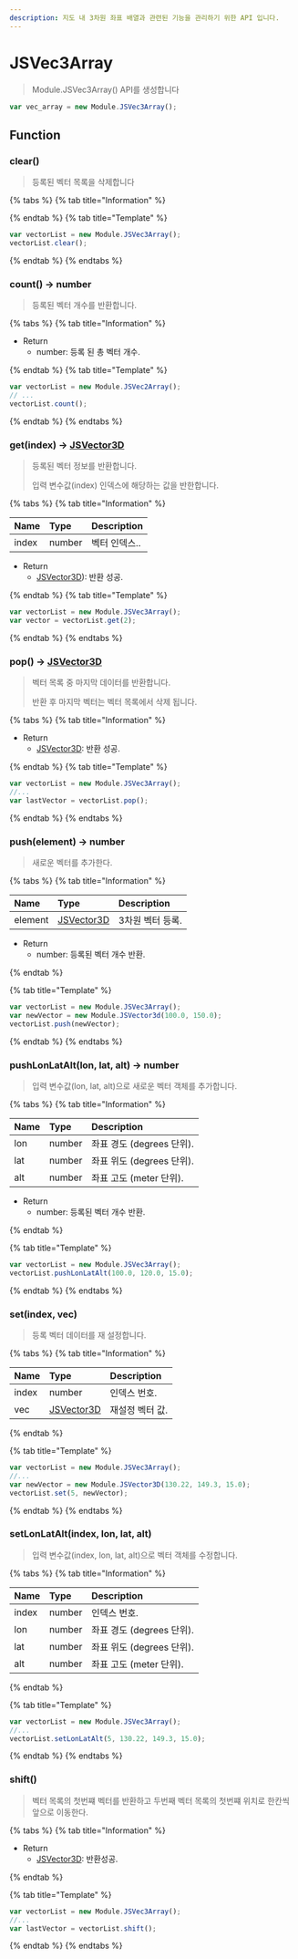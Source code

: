 ```yaml
---
description: 지도 내 3차원 좌표 배열과 관련된 기능을 관리하기 위한 API 입니다.
---
```


# JSVec3Array

> Module.JSVec3Array() API를 생성합니다

```javascript
var vec_array = new Module.JSVec3Array();
```

## Function

### clear()

> 등록된 벡터 목록을 삭제합니다

{% tabs %}
{% tab title="Information" %}

{% endtab %}
{% tab title="Template" %}

```javascript
var vectorList = new Module.JSVec3Array();
vectorList.clear();
```

{% endtab %}
{% endtabs %}

### count() → number

> 등록된 벡터 개수를 반환합니다.

{% tabs %}
{% tab title="Information" %}

-   Return
    -   number: 등록 된 총 벡터 개수.

{% endtab %}
{% tab title="Template" %}

```javascript
var vectorList = new Module.JSVec2Array();
// ...
vectorList.count();
```

{% endtab %}
{% endtabs %}

### get(index) → [JSVector3D](../core/jsvector3d.md)

> 등록된 벡터 정보를 반환합니다.
>
> 입력 변수값(index) 인덱스에 해당하는 값을 반한합니다.

{% tabs %}
{% tab title="Information" %}

| Name  | Type   | Description   |
| :---- | :----- | :------------ |
| index | number | 벡터 인덱스.. |

-   Return
    -   [JSVector3D](../core/jsvector3d.md)): 반환 성공.

{% endtab %}
{% tab title="Template" %}

```javascript
var vectorList = new Module.JSVec3Array();
var vector = vectorList.get(2);
```

{% endtab %}
{% endtabs %}

### pop() → [JSVector3D](./jsvector3d.md)

> 벡터 목록 중 마지막 데이터를 반환합니다.
>
> 반환 후 마지막 벡터는 벡터 목록에서 삭제 됩니다.

{% tabs %}
{% tab title="Information" %}

-   Return
    -   [JSVector3D](../core/jsvector3d.md): 반환 성공.

{% endtab %}
{% tab title="Template" %}

```javascript
var vectorList = new Module.JSVec3Array();
//...
var lastVector = vectorList.pop();
```

{% endtab %}
{% endtabs %}

### push(element) → number

> 새로운 벡터를 추가한다.

{% tabs %}
{% tab title="Information" %}

| Name    | Type                                | Description      |
| :------ | :---------------------------------- | :--------------- |
| element | [JSVector3D](../core/jsvector3d.md) | 3차원 벡터 등록. |

-   Return
    -   number: 등록된 벡터 개수 반환.

{% endtab %}

{% tab title="Template" %}

```javascript
var vectorList = new Module.JSVec3Array();
var newVector = new Module.JSVector3d(100.0, 150.0);
vectorList.push(newVector);
```

{% endtab %}
{% endtabs %}

### pushLonLatAlt(lon, lat, alt) → number

> 입력 변수값(lon, lat, alt)으로 새로운 벡터 객체를 추가합니다.

{% tabs %}
{% tab title="Information" %}

| Name | Type   | Description               |
| :--- | :----- | :------------------------ |
| lon  | number | 좌표 경도 (degrees 단위). |
| lat  | number | 좌표 위도 (degrees 단위). |
| alt  | number | 좌표 고도 (meter 단위).   |

-   Return
    -   number: 등록된 벡터 개수 반환.

{% endtab %}

{% tab title="Template" %}

```javascript
var vectorList = new Module.JSVec3Array();
vectorList.pushLonLatAlt(100.0, 120.0, 15.0);
```

{% endtab %}
{% endtabs %}

### set(index, vec)

> 등록 벡터 데이터를 재 설정합니다.

{% tabs %}
{% tab title="Information" %}

| Name  | Type                          | Description     |
| :---- | :---------------------------- | :-------------- |
| index | number                        | 인덱스 번호.    |
| vec   | [JSVector3D](./jsvector3d.md) | 재설정 벡터 값. |

{% endtab %}

{% tab title="Template" %}

```javascript
var vectorList = new Module.JSVec3Array();
//...
var newVector = new Module.JSVector3D(130.22, 149.3, 15.0);
vectorList.set(5, newVector);
```

{% endtab %}
{% endtabs %}

### setLonLatAlt(index, lon, lat, alt)

> 입력 변수값(index, lon, lat, alt)으로 벡터 객체를 수정합니다.

{% tabs %}
{% tab title="Information" %}

| Name  | Type   | Description               |
| :---- | :----- | :------------------------ |
| index | number | 인덱스 번호.              |
| lon   | number | 좌표 경도 (degrees 단위). |
| lat   | number | 좌표 위도 (degrees 단위). |
| alt   | number | 좌표 고도 (meter 단위).   |

{% endtab %}

{% tab title="Template" %}

```javascript
var vectorList = new Module.JSVec3Array();
//...
vectorList.setLonLatAlt(5, 130.22, 149.3, 15.0);
```

{% endtab %}
{% endtabs %}

### shift()

> 벡터 목록의 첫번쨰 벡터를 반환하고 두번째 벡터 목록의 첫번쨰 위치로 한칸씩 앞으로 이동한다.

{% tabs %}
{% tab title="Information" %}

-   Return
    -   [JSVector3D](../core/jsvector3d.md): 반환성공.

{% endtab %}

{% tab title="Template" %}

```javascript
var vectorList = new Module.JSVec3Array();
//...
var lastVector = vectorList.shift();
```

{% endtab %}
{% endtabs %}
